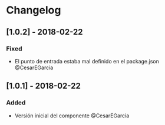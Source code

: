 # Changelog

## [1.0.2] - 2018-02-22
### Fixed
- El punto de entrada estaba mal definido en el package.json @CesarEGarcia

## [1.0.1] - 2018-02-22
### Added
- Versión inicial del componente @CesarEGarcia

